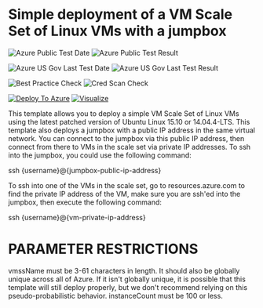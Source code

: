 # Simple deployment of a VM Scale Set of Linux VMs with a jumpbox

![Azure Public Test Date](https://azurequickstartsservice.blob.core.windows.net/badges/201-vmss-linux-jumpbox/PublicLastTestDate.svg)
![Azure Public Test Result](https://azurequickstartsservice.blob.core.windows.net/badges/201-vmss-linux-jumpbox/PublicDeployment.svg)

![Azure US Gov Last Test Date](https://azurequickstartsservice.blob.core.windows.net/badges/201-vmss-linux-jumpbox/FairfaxLastTestDate.svg)
![Azure US Gov Last Test Result](https://azurequickstartsservice.blob.core.windows.net/badges/201-vmss-linux-jumpbox/FairfaxDeployment.svg)

![Best Practice Check](https://azurequickstartsservice.blob.core.windows.net/badges/201-vmss-linux-jumpbox/BestPracticeResult.svg)
![Cred Scan Check](https://azurequickstartsservice.blob.core.windows.net/badges/201-vmss-linux-jumpbox/CredScanResult.svg)

[![Deploy To Azure](https://raw.githubusercontent.com/fathym-it/azure-quickstart-templates/master/1-CONTRIBUTION-GUIDE/images/deploytoazure.svg?sanitize=true)](https://portal.azure.com/#create/Microsoft.Template/uri/https%3A%2F%2Fraw.githubusercontent.com%2Ffathym-it%2Fazure-quickstart-templates%2Fmaster%2F201-vmss-linux-jumpbox%2Fazuredeploy.json)  [![Visualize](https://raw.githubusercontent.com/fathym-it/azure-quickstart-templates/master/1-CONTRIBUTION-GUIDE/images/visualizebutton.svg?sanitize=true)](http://armviz.io/#/?load=https%3A%2F%2Fraw.githubusercontent.com%2Ffathym-it%2Fazure-quickstart-templates%2Fmaster%2F201-vmss-linux-jumpbox%2Fazuredeploy.json)

This template allows you to deploy a simple VM Scale Set of Linux VMs using the latest patched version of Ubuntu Linux 15.10 or 14.04.4-LTS. This template also deploys a jumpbox with a public IP address in the same virtual network. You can connect to the jumpbox via this public IP address, then connect from there to VMs in the scale set via private IP addresses. To ssh into the jumpbox, you could use the following command:

ssh {username}@{jumpbox-public-ip-address}

To ssh into one of the VMs in the scale set, go to resources.azure.com to find the private IP address of the VM, make sure you are ssh'ed into the jumpbox, then execute the following command:

ssh {username}@{vm-private-ip-address}

PARAMETER RESTRICTIONS
======================

vmssName must be 3-61 characters in length. It should also be globally unique across all of Azure. If it isn't globally unique, it is possible that this template will still deploy properly, but we don't recommend relying on this pseudo-probabilistic behavior.
instanceCount must be 100 or less.


